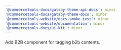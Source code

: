 ```yaml
---
'@commercetools-docs/gatsby-theme-api-docs': minor
'@commercetools-docs/gatsby-theme-docs': minor
'@commercetools-website/docs-smoke-test': minor
'@commercetools-website/documentation': minor
'@commercetools-docs/ui-kit': minor
---
```


Add B2B component for tagging b2b contents.

